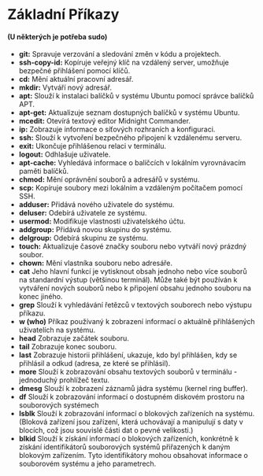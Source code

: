 # Základní Příkazy
#### (U některých je potřeba sudo)

- **git:** Spravuje verzování a sledování změn v kódu a projektech.
- **ssh-copy-id:** Kopíruje veřejný klíč na vzdálený server, umožňuje bezpečné přihlášení pomocí klíčů.
- **cd:** Mění aktuální pracovní adresář.
- **mkdir:** Vytváří nový adresář.
- **apt:** Slouží k instalaci balíčků v systému Ubuntu pomocí správce balíčků APT.
- **apt-get:** Aktualizuje seznam dostupných balíčků v systému Ubuntu.
- **mcedit:** Otevírá textový editor Midnight Commander.
- **ip:** Zobrazuje informace o síťových rozhraních a konfiguraci.
- **ssh:** Slouží k vytvoření bezpečného připojení k vzdálenému serveru.
- **exit:** Ukončuje přihlášenou relaci v terminálu.
- **logout:** Odhlašuje uživatele.
- **apt-cache:** Vyhledává informace o balíčcích v lokálním vyrovnávacím paměti balíčků.
- **chmod:** Mění oprávnění souborů a adresářů v systému.
- **scp:** Kopíruje soubory mezi lokálním a vzdáleným počítačem pomocí SSH.
- **adduser:** Přidává nového uživatele do systému.
- **deluser:** Odebírá uživatele ze systému.
- **usermod:** Modifikuje vlastnosti uživatelského účtu.
- **addgroup:** Přidává novou skupinu do systému.
- **delgroup:** Odebírá skupinu ze systému.
- **touch:** Aktualizuje časové značky souboru nebo vytváří nový prázdný soubor.
- **chown:** Mění vlastníka souboru nebo adresáře.
- **cat** Jeho hlavní funkcí je vytisknout obsah jednoho nebo více souborů na standardní výstup (většinou terminál). Může také být používán k vytváření nových souborů nebo k připojení obsahu jednoho souboru na konec jiného.
- **grep**  Slouží k vyhledávání řetězců v textových souborech nebo výstupu příkazu.
- **w (who)** Příkaz používaný k zobrazení informací o aktuálně přihlášených uživatelích na systému.
- **head** Zobrazuje začátek souboru.
- **tail** Zobrazuje konec souboru.
- **last** Zobrazuje historii přihlášení, ukazuje, kdo byl přihlášen, kdy se přihlásil a odkud (adresa, ze které se přihlásil).
- **more** Slouží k zobrazování obsahu textových souborů v terminálu - jednoduchý prohlížeč textu.
- **dmesg** Slouží k zobrazení záznamů jádra systému (kernel ring buffer).
- **df** Slouží k zobrazování informací o dostupném diskovém prostoru na souborových systémech
- **lsblk** Slouží k zobrazování informací o blokových zařízeních na systému. (Bloková zařízení jsou zařízení, která uchovávají a manipulují s daty v blocích, což jsou souvislé části dat o pevné velikosti.)
- **blkid** Slouží k získání informací o blokových zařízeních, konkrétně k získání identifikátorů souborových systémů přiřazených k daným blokovým zařízením. Tyto identifikátory mohou obsahovat informace o souborovém systému a jeho parametrech.
